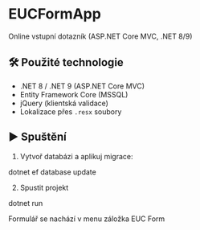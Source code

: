 # EUCFormApp

Online vstupní dotazník (ASP.NET Core MVC, .NET 8/9)

## 🛠️ Použité technologie
- .NET 8 / .NET 9 (ASP.NET Core MVC)
- Entity Framework Core (MSSQL)
- jQuery (klientská validace)
- Lokalizace přes `.resx` soubory

## ▶️ Spuštění

1. Vytvoř databázi a aplikuj migrace:

dotnet ef database update

2. Spustit projekt

dotnet run

Formulář se nachází v menu záložka EUC Form